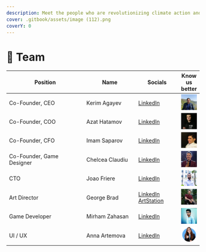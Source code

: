```yaml
---
description: Meet the people who are revolutionizing climate action and blockchain gaming.
cover: .gitbook/assets/image (112).png
coverY: 0
---
```


# 👥 Team

<table><thead><tr><th width="266">Position</th><th width="159">Name</th><th width="118">Socials</th><th>Know us better</th></tr></thead><tbody><tr><td>Co-Founder, CEO</td><td>Kerim Agayev</td><td><a href="https://ro.linkedin.com/in/kerimberdi-agayev">LinkedIn</a></td><td><img src=".gitbook/assets/image (36).png" alt="" data-size="original"></td></tr><tr><td>Co-Founder, COO</td><td>Azat Hatamov</td><td><a href="https://www.linkedin.com/in/azat-hatamow-6b204a245/">LinkedIn</a></td><td><img src=".gitbook/assets/image (39).png" alt="" data-size="original"></td></tr><tr><td>Co-Founder, CFO</td><td>Imam Saparov</td><td><a href="https://www.linkedin.com/in/imam-saparov-812b6a244/">LinkedIn</a></td><td><img src=".gitbook/assets/image (40).png" alt="" data-size="original"></td></tr><tr><td>Co-Founder, Game Designer</td><td>Chelcea Claudiu</td><td><a href="https://ro.linkedin.com/in/claudiuchelcea011">LinkedIn</a></td><td><img src=".gitbook/assets/image (45).png" alt="" data-size="original"></td></tr><tr><td>CTO</td><td>Joao Friere</td><td><a href="https://www.linkedin.com/in/joaovwfreire/">LinkedIn</a></td><td><img src=".gitbook/assets/image (43).png" alt="" data-size="original"></td></tr><tr><td>Art Director</td><td>George Brad</td><td><a href="https://www.linkedin.com/in/brad-george-catalin-16999211b/">LinkedIn</a> <a href="https://www.artstation.com/georgecata93">ArtStation</a></td><td><img src=".gitbook/assets/image (48).png" alt="" data-size="original"></td></tr><tr><td>Game Developer</td><td>Mirham Zahasan</td><td><a href="https://www.linkedin.com/in/mirhamzahasan/">LinkedIn</a></td><td><img src=".gitbook/assets/image (46).png" alt="" data-size="original"></td></tr><tr><td>UI / UX</td><td>Anna Artemova</td><td><a href="https://www.linkedin.com/in/artemova-an/">LinkedIn</a></td><td><img src=".gitbook/assets/image (47).png" alt="" data-size="original"></td></tr></tbody></table>
